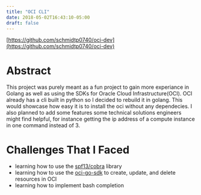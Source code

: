 ```yaml
---
title: "OCI CLI"
date: 2018-05-02T16:43:10-05:00
draft: false
---
```


[https://github.com/schmidtp0740/oci-dev](https://github.com/schmidtp0740/oci-dev)

# Abstract
This project was purely meant as a fun project to gain more experiance in Golang as well as using the SDKs for Oracle Cloud Infrastructure(OCI). OCI already has a cli built in python so I decided to rebuild it in golang. This would showcase how easy it is to install the oci without any dependecies. I also planned to add some features some technical solutions engineers might find helpful, for instance getting the ip address of a compute instance in one command instead of 3.

# Challenges That I Faced
- learning how to use the [spf13/cobra](https://github.com/spf13/cobra) library
- learning how to use the [oci-go-sdk](https://github.com/oracle/oci-go-sdk) to create, update, and delete resources in OCI
- learning how to implement bash completion

